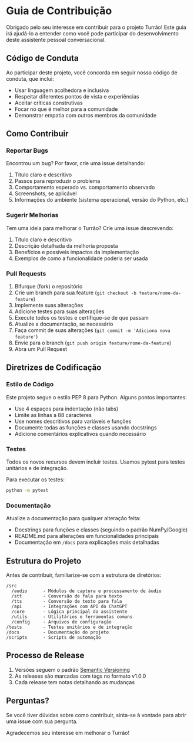 # Guia de Contribuição

Obrigado pelo seu interesse em contribuir para o projeto Turrão! Este guia irá ajudá-lo a entender como você pode participar do desenvolvimento deste assistente pessoal conversacional.

## Código de Conduta

Ao participar deste projeto, você concorda em seguir nosso código de conduta, que inclui:

- Usar linguagem acolhedora e inclusiva
- Respeitar diferentes pontos de vista e experiências
- Aceitar críticas construtivas
- Focar no que é melhor para a comunidade
- Demonstrar empatia com outros membros da comunidade

## Como Contribuir

### Reportar Bugs

Encontrou um bug? Por favor, crie uma issue detalhando:

1. Título claro e descritivo
2. Passos para reproduzir o problema
3. Comportamento esperado vs. comportamento observado
4. Screenshots, se aplicável
5. Informações do ambiente (sistema operacional, versão do Python, etc.)

### Sugerir Melhorias

Tem uma ideia para melhorar o Turrão? Crie uma issue descrevendo:

1. Título claro e descritivo
2. Descrição detalhada da melhoria proposta
3. Benefícios e possíveis impactos da implementação
4. Exemplos de como a funcionalidade poderia ser usada

### Pull Requests

1. Bifurque (fork) o repositório
2. Crie um branch para sua feature (`git checkout -b feature/nome-da-feature`)
3. Implemente suas alterações
4. Adicione testes para suas alterações
5. Execute todos os testes e certifique-se de que passam
6. Atualize a documentação, se necessário
7. Faça commit de suas alterações (`git commit -m 'Adiciona nova feature'`)
8. Envie para o branch (`git push origin feature/nome-da-feature`)
9. Abra um Pull Request

## Diretrizes de Codificação

### Estilo de Código

Este projeto segue o estilo PEP 8 para Python. Alguns pontos importantes:

- Use 4 espaços para indentação (não tabs)
- Limite as linhas a 88 caracteres
- Use nomes descritivos para variáveis e funções
- Documente todas as funções e classes usando docstrings
- Adicione comentários explicativos quando necessário

### Testes

Todos os novos recursos devem incluir testes. Usamos pytest para testes unitários e de integração.

Para executar os testes:

```bash
python -m pytest
```

### Documentação

Atualize a documentação para qualquer alteração feita:

- Docstrings para funções e classes (seguindo o padrão NumPy/Google)
- README.md para alterações em funcionalidades principais
- Documentação em `/docs` para explicações mais detalhadas

## Estrutura do Projeto

Antes de contribuir, familiarize-se com a estrutura de diretórios:

```
/src
  /audio      - Módulos de captura e processamento de áudio
  /stt        - Conversão de fala para texto
  /tts        - Conversão de texto para fala
  /api        - Integrações com API do ChatGPT
  /core       - Lógica principal do assistente
  /utils      - Utilitários e ferramentas comuns
  /config     - Arquivos de configuração
/tests        - Testes unitários e de integração
/docs         - Documentação do projeto
/scripts      - Scripts de automação
```

## Processo de Release

1. Versões seguem o padrão [Semantic Versioning](https://semver.org/)
2. As releases são marcadas com tags no formato v1.0.0
3. Cada release tem notas detalhando as mudanças

## Perguntas?

Se você tiver dúvidas sobre como contribuir, sinta-se à vontade para abrir uma issue com sua pergunta.

Agradecemos seu interesse em melhorar o Turrão!
